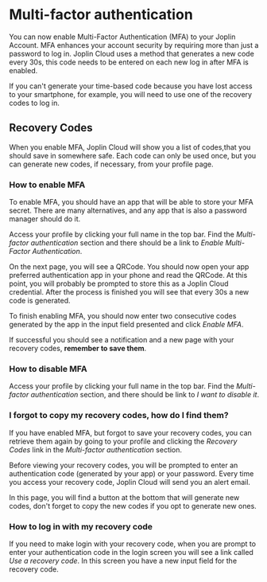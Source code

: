 # Multi-factor authentication

You can now enable Multi-Factor Authentication (MFA) to your Joplin Account.
MFA enhances your account security by requiring more than just a password to log in.
Joplin Cloud uses a method that generates a new code every 30s, this code needs 
to be entered on each new log in after MFA is enabled.

If you can't generate your time-based code because you have lost access to your 
smartphone, for example, you will need to use one of the recovery codes to log in.

## Recovery Codes

When you enable MFA, Joplin Cloud will show you a list of codes,that you should save in 
somewhere safe. Each code can only be used once, but you can generate new codes,
if necessary, from your profile page.

### How to enable MFA

To enable MFA, you should have an app that will be able to store your MFA secret.
There are many alternatives, and any app that is also a password manager should do it.

Access your profile by clicking your full name in the top bar. Find the 
*Multi-factor authentication* section and there should be a link to *Enable Multi-Factor Authentication*.

On the next page, you will see a QRCode. You should now open your app preferred 
authentication app in your phone and read the QRCode. At this point, you will 
probably be prompted to store this as a Joplin Cloud credential. After the 
process is finished you will see that every 30s a new code is generated.

To finish enabling MFA, you should now enter two consecutive codes generated by
the app in the input field presented and click *Enable MFA*.

If successful you should see a notification and a new page with your recovery 
codes, **remember to save them**.

### How to disable MFA

Access your profile by clicking your full name in the top bar. Find the 
*Multi-factor authentication* section, and there should be link to *I want to disable it*.

### I forgot to copy my recovery codes, how do I find them?

If you have enabled MFA, but forgot to save your recovery codes, you can retrieve 
them again by going to your profile and clicking the *Recovery Codes* link in the
*Multi-factor authentication* section.

Before viewing your recovery codes, you will be prompted to enter an authentication code
(generated by your app) or your password. Every time you access your recovery code, 
Joplin Cloud will send you an alert email.

In this page, you will find a button at the bottom that will generate new codes,
don't forget to copy the new codes if you opt to generate new ones.

### How to log in with my recovery code

If you need to make login with your recovery code, when you are prompt to enter
your authentication code in the login screen you will see a link called
*Use a recovery code*. In this screen you have a new input field for the recovery
code.
